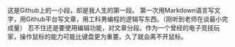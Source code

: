 这是Github上的一小段，却是我人生的第一段。
第一次用Markdown语言写文字，用Github平台写文章，用工科男编程的逻辑写东西。（刚听到老师在谈最小完成量）
忍不住还是要使用编辑功能，对文章分段。作为一个曾经的电子竞技玩家，操作鼠标的能力可能比键盘更为重要。久了就会离不开鼠标。

